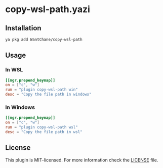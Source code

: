 # copy-wsl-path.yazi

## Installation

```sh
ya pkg add WantChane/copy-wsl-path
```

## Usage

### In WSL

```toml
[[mgr.prepend_keymap]]
on = ["c", "w"]
run = "plugin copy-wsl-path win"
desc = "Copy the file path in windows"
```

### In Windows

```toml
[[mgr.prepend_keymap]]
on = ["c", "w"]
run = "plugin copy-wsl-path wsl"
desc = "Copy the file path in wsl"
```

## License

This plugin is MIT-licensed. For more information check the [LICENSE](LICENSE) file.
